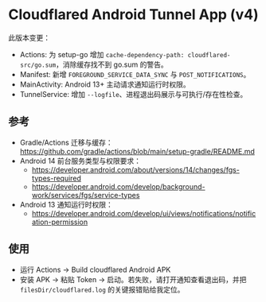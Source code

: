 
# Cloudflared Android Tunnel App (v4)

此版本变更：
- Actions: 为 setup-go 增加 `cache-dependency-path: cloudflared-src/go.sum`，消除缓存找不到 go.sum 的警告。
- Manifest: 新增 `FOREGROUND_SERVICE_DATA_SYNC` 与 `POST_NOTIFICATIONS`。
- MainActivity: Android 13+ 主动请求通知运行时权限。
- TunnelService: 增加 `--logfile`、进程退出码展示与可执行/存在性检查。

## 参考
- Gradle/Actions 迁移与缓存：https://github.com/gradle/actions/blob/main/setup-gradle/README.md
- Android 14 前台服务类型与权限要求：
  - https://developer.android.com/about/versions/14/changes/fgs-types-required
  - https://developer.android.com/develop/background-work/services/fgs/service-types
- Android 13 通知运行时权限：
  - https://developer.android.com/develop/ui/views/notifications/notification-permission

## 使用
- 运行 Actions → Build cloudflared Android APK
- 安装 APK → 粘贴 Token → 启动。若失败，请打开通知查看退出码，并把 `filesDir/cloudflared.log` 的关键报错贴给我定位。

